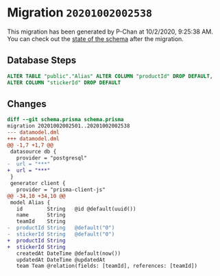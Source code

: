 # Migration `20201002002538`

This migration has been generated by P-Chan at 10/2/2020, 9:25:38 AM.
You can check out the [state of the schema](./schema.prisma) after the migration.

## Database Steps

```sql
ALTER TABLE "public"."Alias" ALTER COLUMN "productId" DROP DEFAULT,
ALTER COLUMN "stickerId" DROP DEFAULT
```

## Changes

```diff
diff --git schema.prisma schema.prisma
migration 20201002002501..20201002002538
--- datamodel.dml
+++ datamodel.dml
@@ -1,7 +1,7 @@
 datasource db {
   provider = "postgresql"
-  url = "***"
+  url = "***"
 }
 generator client {
   provider = "prisma-client-js"
@@ -34,10 +34,10 @@
 model Alias {
   id        String   @id @default(uuid())
   name      String
   teamId    String
-  productId String   @default("0")
-  stickerId String   @default("0")
+  productId String
+  stickerId String
   createdAt DateTime @default(now())
   updatedAt DateTime @updatedAt
   team Team @relation(fields: [teamId], references: [teamId])
```


